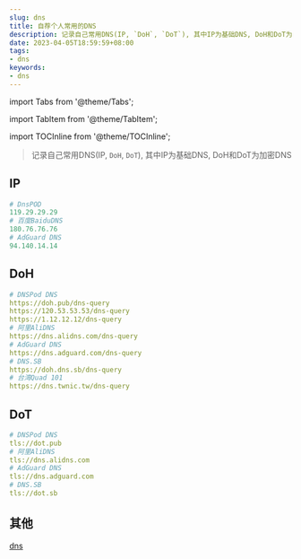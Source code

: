 ```yaml
---
slug: dns
title: 自荐个人常用的DNS
description: 记录自己常用DNS(IP, `DoH`, `DoT`), 其中IP为基础DNS, DoH和DoT为加密DNS
date: 2023-04-05T18:59:59+08:00
tags:
- dns
keywords:
- dns
---
```


import Tabs from '@theme/Tabs';

import TabItem from '@theme/TabItem';

import TOCInline from '@theme/TOCInline';

> 记录自己常用DNS(IP, `DoH`, `DoT`), 其中IP为基础DNS, DoH和DoT为加密DNS

<!-- truncate -->

<TOCInline toc={toc} />

## IP

```yaml
# DnsPOD
119.29.29.29
# 百度BaiduDNS
180.76.76.76
# AdGuard DNS
94.140.14.14
```

## DoH

```yaml
# DNSPod DNS
https://doh.pub/dns-query
https://120.53.53.53/dns-query
https://1.12.12.12/dns-query
# 阿里AliDNS
https://dns.alidns.com/dns-query
# AdGuard DNS
https://dns.adguard.com/dns-query
# DNS.SB
https://doh.dns.sb/dns-query
# 台湾Quad 101
https://dns.twnic.tw/dns-query
```

## DoT

```yaml
# DNSPod DNS
tls://dot.pub
# 阿里AliDNS
tls://dns.alidns.com
# AdGuard DNS
tls://dns.adguard.com
# DNS.SB
tls://dot.sb
```

## 其他

[dns](https://dns.iui.im/)
